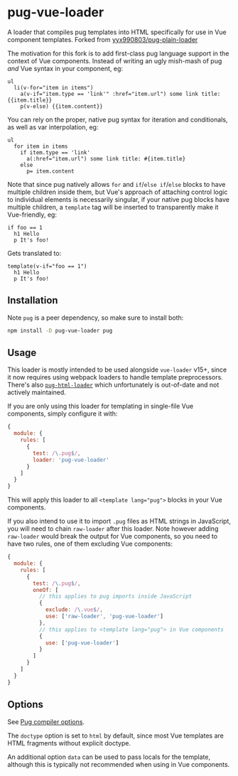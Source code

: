 # pug-vue-loader

A loader that compiles pug templates into HTML specifically for use in Vue component templates. Forked from [yyx990803/pug-plain-loader](https://github.com/yyx990803/pug-plain-loader)

The motivation for this fork is to add first-class pug language support in the context of Vue components. Instead of writing an ugly mish-mash of pug _and_ Vue syntax in your component, eg:

```pug
ul
  li(v-for="item in items")
    a(v-if="item.type == 'link'" :href="item.url") some link title: {{item.title}}
    p(v-else) {{item.content}}
```

You can rely on the proper, native pug syntax for iteration and conditionals, as well as var interpolation, eg:

```pug
ul
  for item in items
    if item.type == 'link'
      a(:href="item.url") some link title: #{item.title}
    else
      p= item.content
```

Note that since pug natively allows `for` and `if`/`else if`/`else` blocks to have multiple children inside them, but Vue's approach of attaching control logic to individual elements is necessarily singular, if your native pug blocks have multiple children, a `template` tag will be inserted to transparently make it Vue-friendly, eg:

```pug
if foo == 1
  h1 Hello
  p It's foo!
```

Gets translated to:

```pug
template(v-if="foo == 1")
  h1 Hello
  p It's foo!
```

## Installation

Note `pug` is a peer dependency, so make sure to install both:

``` sh
npm install -D pug-vue-loader pug
```

## Usage

This loader is mostly intended to be used alongside `vue-loader` v15+, since it now requires using webpack loaders to handle template preprocessors. There's also [`pug-html-loader`](https://github.com/willyelm/pug-html-loader) which unfortunately is out-of-date and not actively maintained.

If you are only using this loader for templating in single-file Vue components, simply configure it with:

``` js
{
  module: {
    rules: [
      {
        test: /\.pug$/,
        loader: 'pug-vue-loader'
      }
    ]
  }
}
```

This will apply this loader to all `<template lang="pug">` blocks in your Vue components.

If you also intend to use it to import `.pug` files as HTML strings in JavaScript, you will need to chain `raw-loader` after this loader. Note however adding `raw-loader` would break the output for Vue components, so you need to have two rules, one of them excluding Vue components:

``` js
{
  module: {
    rules: [
      {
        test: /\.pug$/,
        oneOf: [
          // this applies to pug imports inside JavaScript
          {
            exclude: /\.vue$/,
            use: ['raw-loader', 'pug-vue-loader']
          },
          // this applies to <template lang="pug"> in Vue components
          {
            use: ['pug-vue-loader']
          }
        ]
      }
    ]
  }
}
```

## Options

See [Pug compiler options](https://pugjs.org/api/reference.html#options).

The `doctype` option is set to `html` by default, since most Vue templates are HTML fragments without explicit doctype.

An additional option `data` can be used to pass locals for the template, although this is typically not recommended when using in Vue components.
